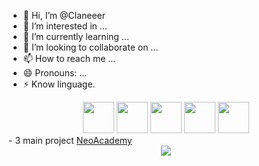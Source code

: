 - 👋 Hi, I’m @Claneeer
- 👀 I’m interested in ...
- 🌱 I’m currently learning ...
- 💞️ I’m looking to collaborate on ...
- 📫 How to reach me ...
- 😄 Pronouns: ...
- ⚡ Know linguage.

<div align="center">
  <img src='https://th.bing.com/th/id/OIP.J1RRAwDX_ZT7rpAtiFNSTQHaEH?rs=1&pid=ImgDetMain' height="50", wight="80">
  <img src='https://th.bing.com/th/id/R.0a647fc5050bad726b04da3b43811462?rik=dcIjXOXZzstB5w&riu=http%3a%2f%2fpngimg.com%2fuploads%2fphp%2fphp_PNG43.png&ehk=7TdwQLfezWpSM0aLD5IF72eM0WJ81ZTLj59vJ%2fbMo2M%3d&risl=&pid=ImgRaw&r=0'height="50", wight="80">
  <img src='https://logospng.org/wp-content/uploads/java.png'height="50", wight="80">
  <img src='https://logospng.org/wp-content/uploads/mysql.png' height="50",wight="80">
  <img src='https://logospng.org/wp-content/uploads/css-3.png' height="50",wight="80">
</div>
- 3 main project
<div align="center" style="display: inline-block">
  <a href='https://github.com/Claneer/NeoAcademy' type="button">NeoAcademy</a>
</div>
<div align="center">
  <img src='https://4.bp.blogspot.com/-aOyI66-_LUY/V_BhqnOps2I/AAAAAAAABGg/c326rijTUs47dSZMR-Gf8kKarDk29CRRACLcB/s1600/Akuma-Sign-Flashing-Back.gif'>
</div>
